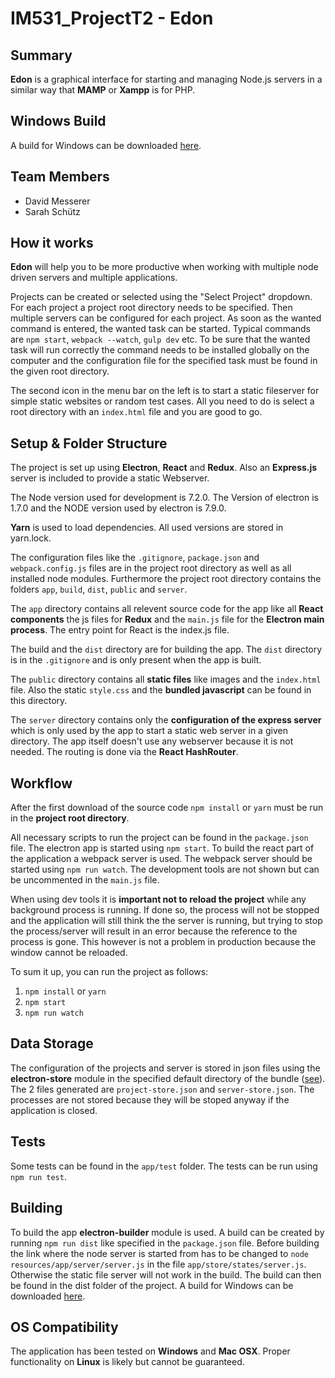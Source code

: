 # IM531_ProjectT2 - Edon

## Summary

**Edon** is a graphical interface for starting and managing Node.js servers in a similar way that **MAMP** or **Xampp** is for PHP.

## Windows Build

A build for Windows can be downloaded [here](https://www.dropbox.com/s/tbybyswpvzvhkkt/edon%20Setup%201.0.0.exe?dl=0).

## Team Members
* David Messerer
* Sarah Schütz

## How it works

**Edon** will help you to be more productive when working with multiple node driven servers and multiple applications.

Projects can be created or selected using the "Select Project" dropdown. For each project a project root directory needs to be specified. Then multiple servers can be configured for each project. As soon as the wanted command is entered, the wanted task can be started. Typical commands are `npm start`, `webpack --watch`, `gulp dev` etc. To be sure that the wanted task will run correctly the command needs to be installed globally on the computer and the configuration file for the specified task must be found in the given root directory.

The second icon in the menu bar on the left is to start a static fileserver for simple static websites or random test cases. All you need to do is select a root directory with an `index.html` file and you are good to go. 

## Setup & Folder Structure

The project is set up using **Electron**, **React** and **Redux**. Also an **Express.js** server is included to provide a static Webserver.

The Node version used for development is 7.2.0.
The Version of electron is 1.7.0 and the NODE version used by electron is 7.9.0.

**Yarn** is used to load dependencies. All used versions are stored in yarn.lock.

The configuration files like the `.gitignore`, `package.json` and `webpack.config.js` files are in the project root directory as well as all installed node modules. Furthermore the project root directory contains the folders `app`, `build`, `dist`, `public` and `server`.

The `app` directory contains all relevent source code for the app like all **React components** the js files for **Redux** and the `main.js` file for the **Electron main process**. The entry point for React is the index.js file.

The build and the `dist` directory are for building the app. The `dist` directory is in the `.gitignore` and is only present when the app is built.

The `public` directory contains all **static files** like images and the `index.html` file. Also the static `style.css` and the **bundled javascript** can be found in this directory.

The `server` directory contains only the **configuration of the express server** which is only used by the app to start a static web server in a given directory. The app itself doesn't use any webserver because it is not needed. The routing is done via the **React HashRouter**.

## Workflow

After the first download of the source code `npm install` or `yarn` must be run in the **project root directory**.

All necessary scripts to run the project can be found in the `package.json` file. The electron app is started using `npm start`. To build the react part of the application a webpack server is used. The webpack server should be started using `npm run watch`. The development tools are not shown but can be uncommented in the `main.js` file.

When using dev tools it is **important not to reload the project** while any background process is running. If done so, the process will not be stopped and the application will still think the the server is running, but trying to stop the process/server will result in an error because the reference to the process is gone. This however is not a problem in production because the window cannot be reloaded.

To sum it up, you can run the project as follows:
1. `npm install` or `yarn`
2. `npm start`
3. `npm run watch`

## Data Storage

The configuration of the projects and server is stored in json files using the **electron-store** module in the specified default directory of the bundle ([see](https://github.com/sindresorhus/electron-store)). The 2 files generated are `project-store.json` and `server-store.json`. The processes are not stored because they will be stoped anyway if the application is closed.

## Tests

Some tests can be found in the `app/test` folder. The tests can be run using `npm run test`.

## Building


To build the app **electron-builder** module is used. A build can be created by running `npm run dist` like specified in the `package.json` file. Before building the link where the node server is started from has to be changed to `node resources/app/server/server.js` in the file `app/store/states/server.js`. Otherwise the static file server will not work in the build. The build can then be found in the dist folder of the project. A build for Windows can be downloaded [here](https://www.dropbox.com/s/tbybyswpvzvhkkt/edon%20Setup%201.0.0.exe?dl=0).


## OS Compatibility

The application has been tested on **Windows** and **Mac OSX**. Proper functionality on **Linux** is likely but cannot be guaranteed.
